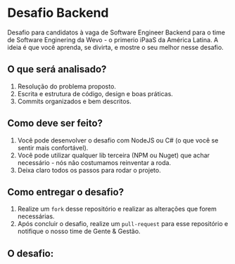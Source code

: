 # Desafio Backend

Desafio para candidatos à vaga de Software Engineer Backend para o time de Software Enginering da Wevo - o primerio iPaaS da América Latina. A ideia é que você aprenda, se divirta, e mostre o seu melhor nesse desafio.

## O que será analisado?
1. Resolução do problema proposto.
2. Escrita e estrutura de código, design e boas práticas.
3. Commits organizados e bem descritos.

## Como deve ser feito?
1. Você pode desenvolver o desafio com NodeJS ou C# (o que você se sentir mais confortável).
2. Você pode utilizar qualquer lib terceira (NPM ou Nuget) que achar necessário - nós não costumamos reinventar a roda.
3. Deixa claro todos os passos para rodar o projeto.

## Como entregar o desafio?
1. Realize um `fork` desse repositório e realizar as alterações que forem necessárias.
2. Após concluir o desafio, realize um `pull-request` para esse repositório e notifique o nosso time de Gente & Gestão.

## O desafio:
